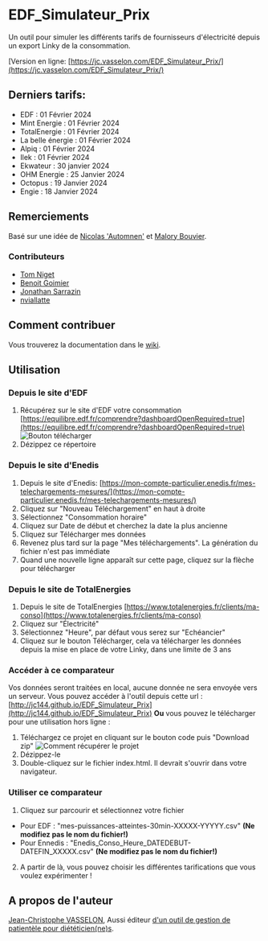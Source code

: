 # EDF_Simulateur_Prix
Un outil pour simuler les différents tarifs de fournisseurs d'électricité depuis un export Linky de la consommation.

[Version en ligne: [https://jc.vasselon.com/EDF_Simulateur_Prix/](https://jc.vasselon.com/EDF_Simulateur_Prix/)

## Derniers tarifs: 
* EDF : 01 Février 2024
* Mint Energie : 01 Février 2024
* TotalEnergie : 01 Février 2024
* La belle énergie : 01 Février 2024
* Alpiq : 01 Février 2024
* Ilek : 01 Février 2024
* Ekwateur : 30 janvier 2024
* OHM Energie : 25 Janvier 2024
* Octopus : 19 Janvier 2024
* Engie : 18 Janvier 2024

## Remerciements
Basé sur une idée de [Nicolas 'Automnen'](https://twitter.com/autommen/) et [Malory Bouvier](https://twitter.com/MaloryBouvier/).

### Contributeurs
* [Tom Niget](https://github.com/zdimension)
* [Benoit Goimier](https://github.com/BenoitGoimier)
* [Jonathan Sarrazin](https://github.com/jo-sarrazin)
* [nviallatte](https://github.com/nviallatte)

## Comment contribuer
Vous trouverez la documentation dans le [wiki](https://github.com/JC144/EDF_Simulateur_Prix/wiki).

## Utilisation

### Depuis le site d'EDF
1. Récupérez sur le site d'EDF votre consommation [https://equilibre.edf.fr/comprendre?dashboardOpenRequired=true](https://equilibre.edf.fr/comprendre?dashboardOpenRequired=true)
![Bouton télécharger](https://user-images.githubusercontent.com/1168432/216930725-d3af991d-7761-40bc-892f-285d11390fd8.png)
2. Dézippez ce répertoire

### Depuis le site d'Enedis
1. Depuis le site d'Enedis: [https://mon-compte-particulier.enedis.fr/mes-telechargements-mesures/](https://mon-compte-particulier.enedis.fr/mes-telechargements-mesures/)
2. Cliquez sur "Nouveau Téléchargement" en haut à droite
3. Sélectionnez "Consommation horaire"
4. Cliquez sur Date de début et cherchez la date la plus ancienne
5. Cliquez sur Télécharger mes données
6. Revenez plus tard sur la page "Mes téléchargements". La génération du fichier n'est pas immédiate
7. Quand une nouvelle ligne apparaît sur cette page, cliquez sur la flèche pour télécharger

### Depuis le site de TotalEnergies
1. Depuis le site de TotalEnergies [https://www.totalenergies.fr/clients/ma-conso](https://www.totalenergies.fr/clients/ma-conso)
2. Cliquez sur "Électricité"
3. Sélectionnez "Heure", par défaut vous serez sur "Echéancier"
4. Cliquez sur le bouton Télécharger, cela va télécharger les données depuis la mise en place de votre Linky, dans une limite de 3 ans

### Accéder à ce comparateur
Vos données seront traitées en local, aucune donnée ne sera envoyée vers un serveur.
Vous pouvez accéder à l'outil depuis cette url : [http://jc144.github.io/EDF_Simulateur_Prix](http://jc144.github.io/EDF_Simulateur_Prix)
**Ou** vous pouvez le télécharger pour une utilisation hors ligne :
1. Téléchargez ce projet en cliquant sur le bouton code puis "Download zip"
![Comment récupérer le projet](https://user-images.githubusercontent.com/1168432/216541398-0d862d3f-30d6-4b08-9e79-7e3d5a1cdfef.png)
2. Dézippez-le
3. Double-cliquez sur le fichier index.html. Il devrait s'ouvrir dans votre navigateur.

### Utiliser ce comparateur
1. Cliquez sur parcourir et sélectionnez votre fichier
  * Pour EDF : "mes-puissances-atteintes-30min-XXXXX-YYYYY.csv" **(Ne modifiez pas le nom du fichier!)**
  * Pour Ennedis : "Enedis_Conso_Heure_DATEDEBUT-DATEFIN_XXXXX.csv" **(Ne modifiez pas le nom du fichier!)**
2. A partir de là, vous pouvez choisir les différentes tarifications que vous voulez expérimenter !

## A propos de l'auteur
[Jean-Christophe VASSELON](https://www.linkedin.com/in/jvasselon/), 
Aussi éditeur [d'un outil de gestion de patientèle pour diététicien(ne)s](https://www.patientailes.com).
